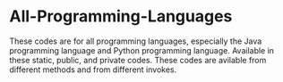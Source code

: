 # All-Programming-Languages
These codes are for all programming languages, especially the Java programming language and Python programming language.
Available in these static, public, and private codes.
These codes are avilable from different methods and from different invokes.
